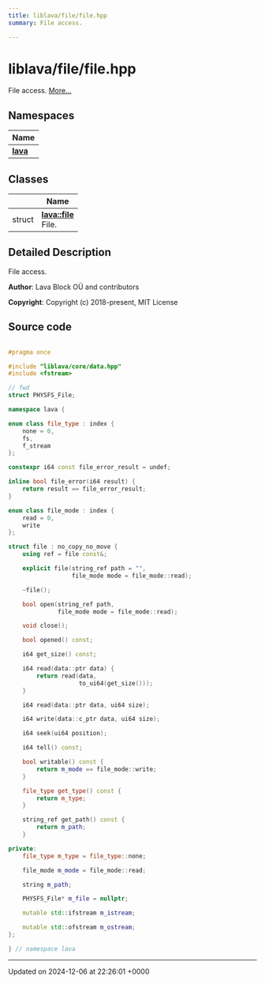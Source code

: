 ```yaml
---
title: liblava/file/file.hpp
summary: File access. 

---
```


# liblava/file/file.hpp

File access.  [More...](#detailed-description)

## Namespaces

| Name           |
| -------------- |
| **[lava](/_doxybook/Namespaces/namespacelava.md)**  |

## Classes

|                | Name           |
| -------------- | -------------- |
| struct | **[lava::file](/_doxybook/Classes/structlava_1_1file.md)** <br>File.  |

## Detailed Description

File access. 

**Author**: Lava Block OÜ and contributors 

**Copyright**: Copyright (c) 2018-present, MIT License 



## Source code

```cpp

#pragma once

#include "liblava/core/data.hpp"
#include <fstream>

// fwd
struct PHYSFS_File;

namespace lava {

enum class file_type : index {
    none = 0,
    fs,
    f_stream
};

constexpr i64 const file_error_result = undef;

inline bool file_error(i64 result) {
    return result == file_error_result;
}

enum class file_mode : index {
    read = 0,
    write
};

struct file : no_copy_no_move {
    using ref = file const&;

    explicit file(string_ref path = "",
                  file_mode mode = file_mode::read);

    ~file();

    bool open(string_ref path,
              file_mode mode = file_mode::read);

    void close();

    bool opened() const;

    i64 get_size() const;

    i64 read(data::ptr data) {
        return read(data,
                    to_ui64(get_size()));
    }

    i64 read(data::ptr data, ui64 size);

    i64 write(data::c_ptr data, ui64 size);

    i64 seek(ui64 position);

    i64 tell() const;

    bool writable() const {
        return m_mode == file_mode::write;
    }

    file_type get_type() const {
        return m_type;
    }

    string_ref get_path() const {
        return m_path;
    }

private:
    file_type m_type = file_type::none;

    file_mode m_mode = file_mode::read;

    string m_path;

    PHYSFS_File* m_file = nullptr;

    mutable std::ifstream m_istream;

    mutable std::ofstream m_ostream;
};

} // namespace lava
```


-------------------------------

Updated on 2024-12-06 at 22:26:01 +0000
